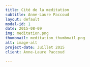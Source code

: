 ```yaml
---
title: Cité de la meditation
subtitle: Anne-Laure Paccoud
layout: default
modal-id: 1
date: 2015-08-09
img: meditation.png
thumbnail: meditation_thumbnail.png
alt: image-alt
project-date: Juillet 2015
client: Anne-Laure Paccoud

---
```

